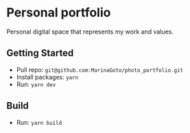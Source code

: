 # Personal portfolio

Personal digital space that represents my work and values.

## Getting Started

- Pull repo: `git@github.com:MarinaGoto/photo_portfolio.git`
- Install packages: `yarn` 
- Run: `yarn dev` 

## Build

- Run: `yarn build` 

